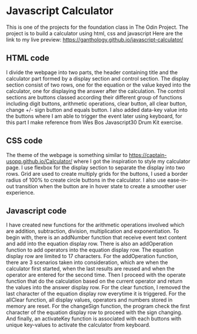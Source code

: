 # Javascript Calculator
This is one of the projects for the foundation class in The Odin Project.
The project is to build a calculator using html, css and javascript
Here are the link to my live preview: https://ganthology.github.io/javascript-calculator/

## HTML code
I divide the webpage into two parts, the header containing title and the calculator part formed by a display section and control section. The display section consist of two rows, one for the equation or the value keyed into the calculator, one for displaying the answer after the calculation. The control sections are buttons classed according their different group of functions including digit buttons, arithmetic operations, clear button, all clear button, change +/- sign button and equals button. I also added data-key value into the buttons where I am able to trigger the event later using keyboard, for this part I make reference from Wes Bos Javascript30 Drum Kit exercise.

## CSS code
The theme of the webpage is something similar to https://captain-usopp.github.io/Calculator/ where I got the inspiration to style my calculator page. I use flexbox for the display section to separate the display into two rows. Grid are used to create multiply grids for the buttons, I used a border radius of 100% to create circle buttons in the calculator. I also use ease-in-out transition when the button are in hover state to create a smoother user experience.

## Javascript code
I have created new functions for the arithmetic operations involved which are addition, subtraction, division, multiplication and exponentiation. To begin with, there is an addNumber function that receive event text content and add into the equation display row. There is also an addOperation function to add operators into the equation display row. The equation display row are limited to 17 characters. For the addOperation function, there are 3 scenarios taken into consideration, which are when the calculator first started, when the last results are reused and when the operator are entered for the second time. Then I proceed with the operate function that do the calculation based on the current operator and return the values into the answer display row. For the clear function, I removed the last character of the equation display row everytime it is triggered. For the allClear function, all display values, operators and numbers stored in memory are reset. For the changeSign function, the program check the first character of the equation display row to proceed with the sign changing. And finally, an activateKey function is associated with each buttons with unique key-values to activate the calculator from keyboard.